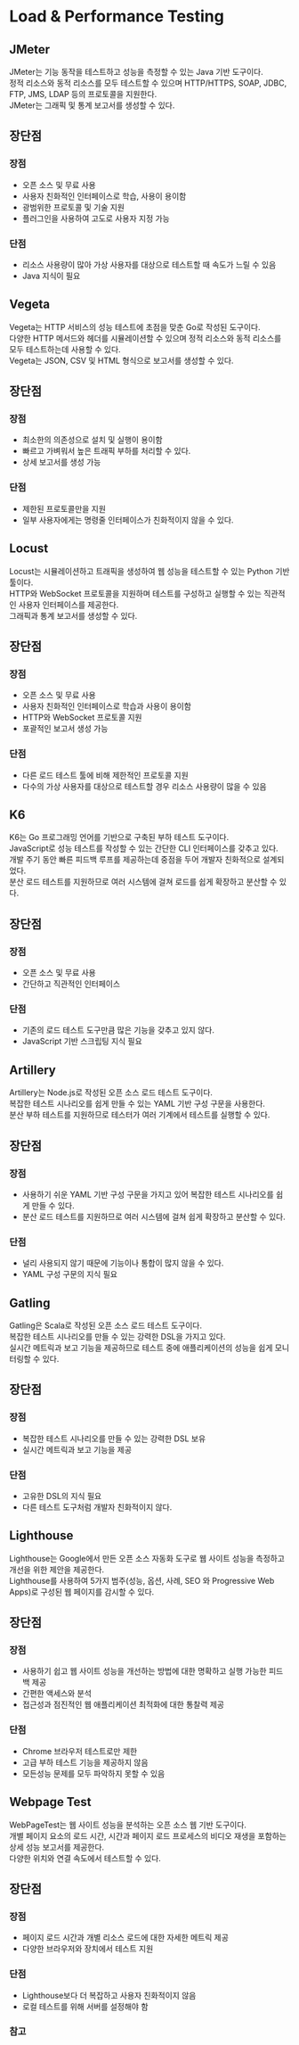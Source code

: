 # Load & Performance Testing
## JMeter
JMeter는 기능 동작을 테스트하고 성능을 측정할 수 있는 Java 기반 도구이다.       
정적 리소스와 동적 리소스를 모두 테스트할 수 있으며 HTTP/HTTPS, SOAP, JDBC, FTP, JMS, LDAP 등의 프로토콜을 지원한다.       
JMeter는 그래픽 및 통계 보고서를 생성할 수 있다.      
## 장단점
### 장점
* 오픈 소스 및 무료 사용
* 사용자 친화적인 인터페이스로 학습, 사용이 용이함
* 광범위한 프로토콜 및 기술 지원
* 플러그인을 사용하여 고도로 사용자 지정 가능
### 단점
* 리소스 사용량이 많아 가상 사용자를 대상으로 테스트할 때 속도가 느릴 수 있음
* Java 지식이 필요

## Vegeta
Vegeta는 HTTP 서비스의 성능 테스트에 초점을 맞춘 Go로 작성된 도구이다.    
다양한 HTTP 메서드와 헤더를 시뮬레이션할 수 있으며 정적 리소스와 동적 리소스를 모두 테스트하는데 사용할 수 있다.       
Vegeta는 JSON, CSV 및 HTML 형식으로 보고서를 생성할 수 있다.
## 장단점
### 장점
* 최소한의 의존성으로 설치 및 실행이 용이함
* 빠르고 가벼워서 높은 트래픽 부하를 처리할 수 있다.
* 상세 보고서를 생성 가능
### 단점
* 제한된 프로토콜만을 지원
* 일부 사용자에게는 명령줄 인터페이스가 친화적이지 않을 수 있다.

## Locust
Locust는 시뮬레이션하고 트래픽을 생성하여 웹 성능을 테스트할 수 있는 Python 기반 툴이다.      
HTTP와 WebSocket 프로토콜을 지원하며 테스트를 구성하고 실행할 수 있는 직관적인 사용자 인터페이스를 제공한다.   
그래픽과 통계 보고서를 생성할 수 있다.
## 장단점
### 장점
* 오픈 소스 및 무료 사용
* 사용자 친화적인 인터페이스로 학습과 사용이 용이함
* HTTP와 WebSocket 프로토콜 지원
* 포괄적인 보고서 생성 가능
### 단점
* 다른 로드 테스트 툴에 비해 제한적인 프로토콜 지원
* 다수의 가상 사용자를 대상으로 테스트할 경우 리소스 사용량이 많을 수 있음

## K6
K6는 Go 프로그래밍 언어를 기반으로 구축된 부하 테스트 도구이다.     
JavaScript로 성능 테스트를 작성할 수 있는 간단한 CLI 인터페이스를 갖추고 있다.     
개발 주기 동안 빠른 피드백 루프를 제공하는데 중점을 두어 개발자 친화적으로 설계되었다.   
분산 로드 테스트를 지원하므로 여러 시스템에 걸쳐 로드를 쉽게 확장하고 분산할 수 있다.
## 장단점
### 장점
* 오픈 소스 및 무료 사용
* 간단하고 직관적인 인터페이스
### 단점
* 기존의 로드 테스트 도구만큼 많은 기능을 갖추고 있지 않다.
* JavaScript 기반 스크립팅 지식 필요

## Artillery
Artillery는 Node.js로 작성된 오픈 소스 로드 테스트 도구이다.    
복잡한 테스트 시나리오를 쉽게 만들 수 있는 YAML 기반 구성 구문을 사용한다.   
분산 부하 테스트를 지원하므로 테스터가 여러 기계에서 테스트를 실행할 수 있다.
## 장단점
### 장점
* 사용하기 쉬운 YAML 기반 구성 구문을 가지고 있어 복잡한 테스트 시나리오를 쉽게 만들 수 있다.
* 분산 로드 테스트를 지원하므로 여러 시스템에 걸쳐 쉽게 확장하고 분산할 수 있다.
### 단점
* 널리 사용되지 않기 때문에 기능이나 통합이 많지 않을 수 있다.
* YAML 구성 구문의 지식 필요

## Gatling
Gatling은 Scala로 작성된 오픈 소스 로드 테스트 도구이다.      
복잡한 테스트 시나리오를 만들 수 있는 강력한 DSL을 가지고 있다.    
실시간 메트릭과 보고 기능을 제공하므로 테스트 중에 애플리케이션의 성능을 쉽게 모니터링할 수 있다.
## 장단점
### 장점
* 복잡한 테스트 시나리오를 만들 수 있는 강력한 DSL 보유
* 실시간 메트릭과 보고 기능을 제공
### 단점
* 고유한 DSL의 지식 필요
* 다른 테스트 도구처럼 개발자 친화적이지 않다.

## Lighthouse
Lighthouse는 Google에서 만든 오픈 소스 자동화 도구로 웹 사이트 성능을 측정하고 개선을 위한 제안을 제공한다.   
Lighthouse를 사용하여 5가지 범주(성능, 옵션, 사례, SEO 와 Progressive Web Apps)로 구성된 웹 페이지를 감시할 수 있다.
## 장단점
### 장점
* 사용하기 쉽고 웹 사이트 성능을 개선하는 방법에 대한 명확하고 실행 가능한 피드백 제공
* 간편한 액세스와 분석
* 접근성과 점진적인 웹 애플리케이션 최적화에 대한 통찰력 제공
### 단점
* Chrome 브라우저 테스트로만 제한
* 고급 부하 테스트 기능을 제공하지 않음
* 모든성능 문제를 모두 파악하지 못할 수 있음

## Webpage Test
WebPageTest는 웹 사이트 성능을 분석하는 오픈 소스 웹 기반 도구이다.   
개별 페이지 요소의 로드 시간, 시간과 페이지 로드 프로세스의 비디오 재생을 포함하는 상세 성능 보고서를 제공한다.   
다양한 위치와 연결 속도에서 테스트할 수 있다.

## 장단점
### 장점
* 페이지 로드 시간과 개별 리소스 로드에 대한 자세한 메트릭 제공
* 다양한 브라우저와 장치에서 테스트 지원
### 단점
* Lighthouse보다 더 복잡하고 사용자 친화적이지 않음
* 로컬 테스트를 위해 서버를 설정해야 함

### 참고
